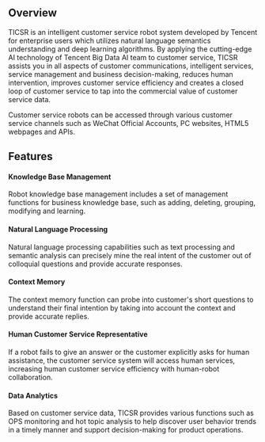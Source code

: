## Overview
TICSR is an intelligent customer service robot system developed by Tencent for enterprise users which utilizes natural language semantics understanding and deep learning algorithms. By applying the cutting-edge AI technology of Tencent Big Data AI team to customer service, TICSR assists you in all aspects of customer communications, intelligent services, service management and business decision-making, reduces human intervention, improves customer service efficiency and creates a closed loop of customer service to tap into the commercial value of customer service data.

Customer service robots can be accessed through various customer service channels such as WeChat Official Accounts, PC websites, HTML5 webpages and APIs.

## Features
#### Knowledge Base Management
Robot knowledge base management includes a set of management functions for business knowledge base, such as adding, deleting, grouping, modifying and learning.
#### Natural Language Processing
Natural language processing capabilities such as text processing and semantic analysis can precisely mine the real intent of the customer out of colloquial questions and provide accurate responses.
#### Context Memory
The context memory function can probe into customer's short questions to understand their final intention by taking into account the context and provide accurate replies.
#### Human Customer Service Representative
If a robot fails to give an answer or the customer explicitly asks for human assistance, the customer service system will access human services, increasing human customer service efficiency with human-robot collaboration.
#### Data Analytics
Based on customer service data, TICSR provides various functions such as OPS monitoring and hot topic analysis to help discover user behavior trends in a timely manner and support decision-making for product operations.
